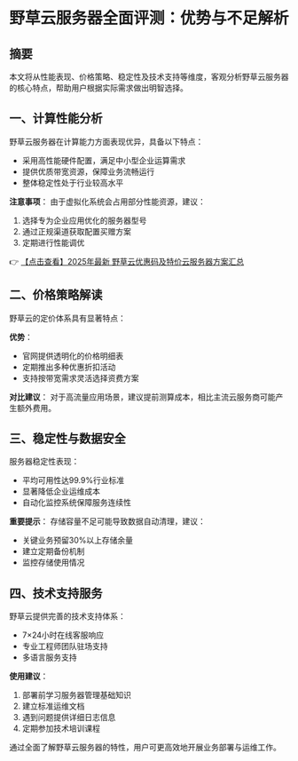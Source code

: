 # 野草云服务器全面评测：优势与不足解析

## 摘要
本文将从性能表现、价格策略、稳定性及技术支持等维度，客观分析野草云服务器的核心特点，帮助用户根据实际需求做出明智选择。

## 一、计算性能分析
野草云服务器在计算能力方面表现优异，具备以下特点：
- 采用高性能硬件配置，满足中小型企业运算需求
- 提供优质带宽资源，保障业务流畅运行
- 整体稳定性处于行业较高水平

**注意事项**：
由于虚拟化系统会占用部分性能资源，建议：
1. 选择专为企业应用优化的服务器型号
2. 通过正规渠道获取配置买赠方案
3. 定期进行性能调优

👉 [【点击查看】2025年最新 野草云优惠码及特价云服务器方案汇总](https://bit.ly/yecaoyun)

## 二、价格策略解读
野草云的定价体系具有显著特点：

**优势**：
- 官网提供透明化的价格明细表
- 定期推出多种优惠折扣活动
- 支持按带宽需求灵活选择资费方案

**对比建议**：
对于高流量应用场景，建议提前测算成本，相比主流云服务商可能产生额外费用。

## 三、稳定性与数据安全
服务器稳定性表现：
- 平均可用性达99.9%行业标准
- 显著降低企业运维成本
- 自动化监控系统保障服务连续性

**重要提示**：
存储容量不足可能导致数据自动清理，建议：
- 关键业务预留30%以上存储余量
- 建立定期备份机制
- 监控存储使用情况

## 四、技术支持服务
野草云提供完善的技术支持体系：
- 7×24小时在线客服响应
- 专业工程师团队驻场支持
- 多语言服务支持

**使用建议**：
1. 部署前学习服务器管理基础知识
2. 建立标准运维文档
3. 遇到问题提供详细日志信息
4. 定期参加技术培训课程

通过全面了解野草云服务器的特性，用户可更高效地开展业务部署与运维工作。